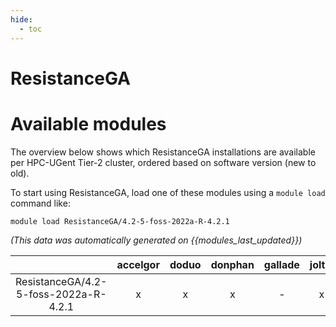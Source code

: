 ```yaml
---
hide:
  - toc
---
```


ResistanceGA
============

# Available modules


The overview below shows which ResistanceGA installations are available per HPC-UGent Tier-2 cluster, ordered based on software version (new to old).

To start using ResistanceGA, load one of these modules using a `module load` command like:

```shell
module load ResistanceGA/4.2-5-foss-2022a-R-4.2.1
```

*(This data was automatically generated on {{modules_last_updated}})*  

| |accelgor|doduo|donphan|gallade|joltik|shinx|skitty|
| :---: | :---: | :---: | :---: | :---: | :---: | :---: | :---: |
|ResistanceGA/4.2-5-foss-2022a-R-4.2.1|x|x|x|-|x|-|-|
